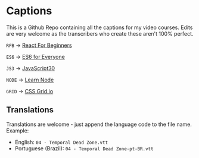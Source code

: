 # Captions

This is a Github Repo containing all the captions for my video courses. Edits are very welcome as the transcribers who create these aren't 100% perfect. 

`RFB` → [React For Beginners](https://ReactForBeginners.com)

`ES6` → [ES6 for Everyone](https://ES6.io)

`JS3` → [JavaScript30](https://JavaScript30.com)

`NODE` → [Learn Node](https://LearnNode.com)

`GRID` → [CSS Grid.io](https://CSSGrid.io)


## Translations
Translations are welcome - just append the language code to the file name. Example: 

* English: `04 - Temporal Dead Zone.vtt`
* Portuguese (Brazil): `04 - Temporal Dead Zone-pt-BR.vtt`



